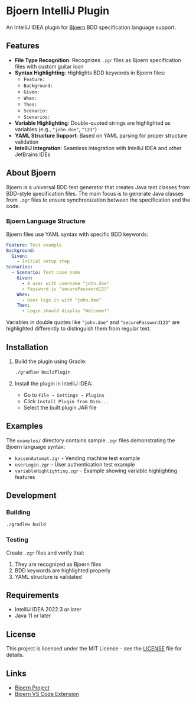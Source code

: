 # Bjoern IntelliJ Plugin

An IntelliJ IDEA plugin for [Bjoern](https://github.com/Mehtrick/bjoern) BDD specification language support.

## Features

- **File Type Recognition**: Recognizes `.zgr` files as Bjoern specification files with custom guitar icon
- **Syntax Highlighting**: Highlights BDD keywords in Bjoern files:
  - `Feature:`
  - `Background:`
  - `Given:`
  - `When:`
  - `Then:`
  - `Scenario:`
  - `Scenarios:`
- **Variable Highlighting**: Double-quoted strings are highlighted as variables (e.g., `"john.doe"`, `"123"`)
- **YAML Structure Support**: Based on YAML parsing for proper structure validation
- **IntelliJ Integration**: Seamless integration with IntelliJ IDEA and other JetBrains IDEs

## About Bjoern

Bjoern is a universal BDD test generator that creates Java test classes from BDD-style specification files. The main focus is to generate Java classes from `.zgr` files to ensure synchronization between the specification and the code.

### Bjoern Language Structure

Bjoern files use YAML syntax with specific BDD keywords:

```yaml
Feature: Test example
Background:
  Given:
    - Initial setup step
Scenarios:
  - Scenario: Test case name
    Given:
      - A user with username "john.doe"
      - Password is "securePassword123"
    When:
      - User logs in with "john.doe"
    Then:
      - Login should display "Welcome!"
```

Variables in double quotes like `"john.doe"` and `"securePassword123"` are highlighted differently to distinguish them from regular text.

## Installation

1. Build the plugin using Gradle:
   ```bash
   ./gradlew buildPlugin
   ```

2. Install the plugin in IntelliJ IDEA:
   - Go to `File → Settings → Plugins`
   - Click `Install Plugin from Disk...`
   - Select the built plugin JAR file

## Examples

The `examples/` directory contains sample `.zgr` files demonstrating the Bjoern language syntax:

- `kassenAutomat.zgr` - Vending machine test example
- `userLogin.zgr` - User authentication test example  
- `variableHighlighting.zgr` - Example showing variable highlighting features

## Development

### Building

```bash
./gradlew build
```

### Testing

Create `.zgr` files and verify that:
1. They are recognized as Bjoern files
2. BDD keywords are highlighted properly
3. YAML structure is validated

## Requirements

- IntelliJ IDEA 2022.3 or later
- Java 11 or later

## License

This project is licensed under the MIT License - see the [LICENSE](LICENSE) file for details.

## Links

- [Bjoern Project](https://github.com/Mehtrick/bjoern)
- [Bjoern VS Code Extension](https://marketplace.visualstudio.com/items?itemName=mehtrick.bjoern)